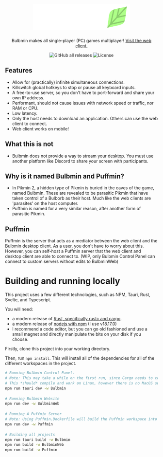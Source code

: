 <div align="center">
  
  <h1><a href="https://bulbmin.calathea.dev"><img alt="Bulbmin Logo" width="320" src="https://github.com/Mastriel/Bulbmin-Puffmin/blob/master/Bulbmin-Logo.png?raw=true"></a></h1>
  <p>Bulbmin makes all single-player (PC) games multiplayer! <a href="https://bulbmin.calathea.dev/">Visit the web client.</a></p>
  <img alt="GitHub all releases" src="https://img.shields.io/github/downloads/Mastriel/Bulbmin-Puffmin/total">
  <img alt="License" src="https://img.shields.io/github/license/Mastriel/Bulbmin-Puffmin">
</div>


## Features
- Allow for (practically) infinite simultaneous connections.
- Killswitch global hotkeys to stop or pause all keyboard inputs.
- A free-to-use server, so you don't have to port-forward and share your own IP address.
- Performant, should not cause issues with network speed or traffic, nor RAM or CPU.
- Low latency.
- Only the host needs to download an application. Others can use the web client to connect.
- Web client works on mobile!

## What this is not
- Bulbmin does not provide a way to stream your desktop. You must use another platform like Discord to share your screen with participants.

## Why is it named Bulbmin and Puffmin?
- In Pikmin 2, a hidden type of Pikmin is buried in the caves of the game, named Bulbmin. These are revealed to be parasitic Pikmin that have taken
control of a Bulborb as their host. Much like the web clients are 'parasites' on the host computer.
- Puffmin is named for a very similar reason, after another form of parasitic Pikmin.

## Puffmin
Puffmin is the server that acts as a mediator between the web client and the Bulbmin desktop client. As a user, you don't have to worry about this.
However, you can self-host a Puffmin server that the web client and desktop client are able to connect to. (WIP, only Bulbmin Control Panel can connect 
to custom servers without edits to BulbminWeb)

# Building and running locally
This project uses a few different technologies, such as NPM, Tauri, Rust, Svelte, and Typescript.

You will need:
* a modern release of [Rust, specifically rustc and cargo](https://www.rust-lang.org/tools/install).
* a modern release of [nodejs with npm](https://nodejs.org/en/download) (I use v18.17.0)
* I recommend a code editor, but you can go old fashioned and use a small magnet and directly manipulate the bits on your disk if you choose.

Firstly, clone this project into your working directory.

Then, run `npm install`. This will install all of the dependencies for all of the different workspaces in the project.

```sh
# Running Bulbmin Control Panel.
# Note: This may take a while on the first run, since Cargo needs to compile many dependencies.
# This *should* compile and work on Linux, however there is no MacOS support.
npm run tauri dev -w Bulbmin

# Running Bulbmin Website
npm run dev -w BulbminWeb

# Running A Puffmin Server
# Note: Using Puffmin.Dockerfile will build the Puffmin workspace into a Docker image.
npm run dev -w Puffmin

# Building all projects
npm run tauri build -w Bulbmin
npm run build -w BulbminWeb
npm run build -w Puffmin

```

